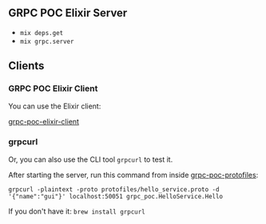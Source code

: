 ## GRPC POC Elixir Server

- `mix deps.get`
- `mix grpc.server`

## Clients

### GRPC POC Elixir Client

You can use the Elixir client:

[grpc-poc-elixir-client](https://github.com/guisehn/grpc-poc-elixir-client)
### grpcurl

Or, you can also use the CLI tool `grpcurl` to test it.

After starting the server, run this command from inside [grpc-poc-protofiles](https://github.com/guisehn/grpc-poc-protofiles):

`grpcurl -plaintext -proto protofiles/hello_service.proto -d '{"name":"gui"}' localhost:50051 grpc_poc.HelloService.Hello`

If you don't have it: `brew install grpcurl`
